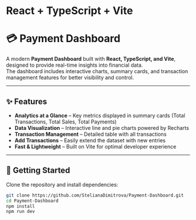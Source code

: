 # React + TypeScript + Vite

# 💳 Payment Dashboard

A modern **Payment Dashboard** built with **React, TypeScript, and Vite**, designed to provide real-time insights into financial data.  
The dashboard includes interactive charts, summary cards, and transaction management features for better visibility and control.  

---

## ✨ Features

- **Analytics at a Glance** – Key metrics displayed in summary cards (Total Transactions, Total Sales, Total Payments)  
- **Data Visualization** – Interactive line and pie charts powered by Recharts  
- **Transaction Management** – Detailed table with all transactions  
- **Add Transactions** – Easily extend the dataset with new entries  
- **Fast & Lightweight** – Built on Vite for optimal developer experience  

---

## 🚀 Getting Started

Clone the repository and install dependencies:

```bash
git clone https://github.com/StelianaDimitrova/Payment-Dashboard.git
cd Payment-Dashboard
npm install
npm run dev
